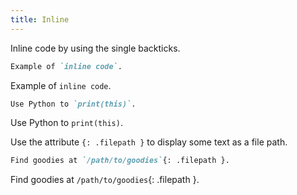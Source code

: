 ```yaml
---
title: Inline
---
```


Inline code by using the single backticks.

```md
Example of `inline code`.
```

Example of `inline code`.

```md
Use Python to `print(this)`.
```

Use Python to `print(this)`.

Use the attribute `{: .filepath }` to display some text as a file path.

```md
Find goodies at `/path/to/goodies`{: .filepath }.
```

Find goodies at `/path/to/goodies`{: .filepath }.
